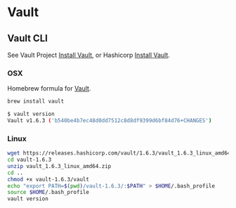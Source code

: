 # Vault

## Vault CLI

See Vault Project [Install Vault](https://www.vaultproject.io/docs/install), or Hashicorp [Install Vault](https://learn.hashicorp.com/tutorials/vault/getting-started-install).

### OSX

Homebrew formula for [Vault](https://formulae.brew.sh/formula/vault).

```bash
brew install vault
```

```bash
$ vault version
Vault v1.6.3 ('b540be4b7ec48d0dd7512c8d8df9399d6bf84d76+CHANGES')
```

### Linux

```bash
wget https://releases.hashicorp.com/vault/1.6.3/vault_1.6.3_linux_amd64.zip -P  ./vault-1.6.3
cd vault-1.6.3
unzip vault_1.6.3_linux_amd64.zip
cd ..
chmod +x vault-1.6.3/vault
echo "export PATH=$(pwd)/vault-1.6.3/:$PATH" > $HOME/.bash_profile
source $HOME/.bash_profile
vault version
```
